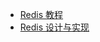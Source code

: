 - [Redis 教程](http://www.runoob.com/redis/redis-tutorial.html)
- [Redis 设计与实现](https://redisbook.readthedocs.io/en/latest/#)